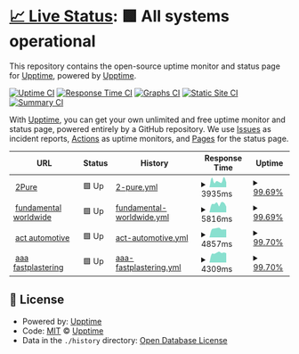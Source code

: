 # [📈 Live Status](https://upptime.github.io/upptime): <!--live status--> **🟩 All systems operational**

This repository contains the open-source uptime monitor and status page for [Upptime](https://upptime.js.org), powered by [Upptime](https://github.com/upptime/upptime).

[![Uptime CI](https://github.com/MoreTrainz/Upptime/workflows/Uptime%20CI/badge.svg)](https://github.com/MoreTrainz/Upptime/actions?query=workflow%3A%22Uptime+CI%22)
[![Response Time CI](https://github.com/MoreTrainz/Upptime/workflows/Response%20Time%20CI/badge.svg)](https://github.com/MoreTrainz/Upptime/actions?query=workflow%3A%22Response+Time+CI%22)
[![Graphs CI](https://github.com/MoreTrainz/Upptime/workflows/Graphs%20CI/badge.svg)](https://github.com/MoreTrainz/Upptime/actions?query=workflow%3A%22Graphs+CI%22)
[![Static Site CI](https://github.com/MoreTrainz/Upptime/workflows/Static%20Site%20CI/badge.svg)](https://github.com/MoreTrainz/Upptime/actions?query=workflow%3A%22Static+Site+CI%22)
[![Summary CI](https://github.com/MoreTrainz/Upptime/workflows/Summary%20CI/badge.svg)](https://github.com/MoreTrainz/Upptime/actions?query=workflow%3A%22Summary+CI%22)

With [Upptime](https://upptime.js.org), you can get your own unlimited and free uptime monitor and status page, powered entirely by a GitHub repository. We use [Issues](https://github.com/upptime/upptime/issues) as incident reports, [Actions](https://github.com/MoreTrainz/Upptime/actions) as uptime monitors, and [Pages](https://upptime.github.io/upptime) for the status page.

<!--start: status pages-->
<!-- This summary is generated by Upptime (https://github.com/upptime/upptime) -->
<!-- Do not edit this manually, your changes will be overwritten -->
<!-- prettier-ignore -->
| URL | Status | History | Response Time | Uptime |
| --- | ------ | ------- | ------------- | ------ |
| <img alt="" src="https://icons.duckduckgo.com/ip3/null.ico" height="13"> [2Pure](2pure.com.au) | 🟩 Up | [2-pure.yml](https://github.com/MoreTrainz/Upptime/commits/HEAD/history/2-pure.yml) | <details><summary><img alt="Response time graph" src="./graphs/2-pure/response-time-week.png" height="20"> 3935ms</summary><br><a href="https://MoreTrainz.github.io/Upptime/history/2-pure"><img alt="Response time 4055" src="https://img.shields.io/endpoint?url=https%3A%2F%2Fraw.githubusercontent.com%2FMoreTrainz%2FUpptime%2FHEAD%2Fapi%2F2-pure%2Fresponse-time.json"></a><br><a href="https://MoreTrainz.github.io/Upptime/history/2-pure"><img alt="24-hour response time 3586" src="https://img.shields.io/endpoint?url=https%3A%2F%2Fraw.githubusercontent.com%2FMoreTrainz%2FUpptime%2FHEAD%2Fapi%2F2-pure%2Fresponse-time-day.json"></a><br><a href="https://MoreTrainz.github.io/Upptime/history/2-pure"><img alt="7-day response time 3935" src="https://img.shields.io/endpoint?url=https%3A%2F%2Fraw.githubusercontent.com%2FMoreTrainz%2FUpptime%2FHEAD%2Fapi%2F2-pure%2Fresponse-time-week.json"></a><br><a href="https://MoreTrainz.github.io/Upptime/history/2-pure"><img alt="30-day response time 3944" src="https://img.shields.io/endpoint?url=https%3A%2F%2Fraw.githubusercontent.com%2FMoreTrainz%2FUpptime%2FHEAD%2Fapi%2F2-pure%2Fresponse-time-month.json"></a><br><a href="https://MoreTrainz.github.io/Upptime/history/2-pure"><img alt="1-year response time 4055" src="https://img.shields.io/endpoint?url=https%3A%2F%2Fraw.githubusercontent.com%2FMoreTrainz%2FUpptime%2FHEAD%2Fapi%2F2-pure%2Fresponse-time-year.json"></a></details> | <details><summary><a href="https://MoreTrainz.github.io/Upptime/history/2-pure">99.69%</a></summary><a href="https://MoreTrainz.github.io/Upptime/history/2-pure"><img alt="All-time uptime 99.77%" src="https://img.shields.io/endpoint?url=https%3A%2F%2Fraw.githubusercontent.com%2FMoreTrainz%2FUpptime%2FHEAD%2Fapi%2F2-pure%2Fuptime.json"></a><br><a href="https://MoreTrainz.github.io/Upptime/history/2-pure"><img alt="24-hour uptime 97.81%" src="https://img.shields.io/endpoint?url=https%3A%2F%2Fraw.githubusercontent.com%2FMoreTrainz%2FUpptime%2FHEAD%2Fapi%2F2-pure%2Fuptime-day.json"></a><br><a href="https://MoreTrainz.github.io/Upptime/history/2-pure"><img alt="7-day uptime 99.69%" src="https://img.shields.io/endpoint?url=https%3A%2F%2Fraw.githubusercontent.com%2FMoreTrainz%2FUpptime%2FHEAD%2Fapi%2F2-pure%2Fuptime-week.json"></a><br><a href="https://MoreTrainz.github.io/Upptime/history/2-pure"><img alt="30-day uptime 99.93%" src="https://img.shields.io/endpoint?url=https%3A%2F%2Fraw.githubusercontent.com%2FMoreTrainz%2FUpptime%2FHEAD%2Fapi%2F2-pure%2Fuptime-month.json"></a><br><a href="https://MoreTrainz.github.io/Upptime/history/2-pure"><img alt="1-year uptime 99.77%" src="https://img.shields.io/endpoint?url=https%3A%2F%2Fraw.githubusercontent.com%2FMoreTrainz%2FUpptime%2FHEAD%2Fapi%2F2-pure%2Fuptime-year.json"></a></details>
| <img alt="" src="https://icons.duckduckgo.com/ip3/null.ico" height="13"> [fundamental worldwide](fundamentalworldwide.com.au) | 🟩 Up | [fundamental-worldwide.yml](https://github.com/MoreTrainz/Upptime/commits/HEAD/history/fundamental-worldwide.yml) | <details><summary><img alt="Response time graph" src="./graphs/fundamental-worldwide/response-time-week.png" height="20"> 5816ms</summary><br><a href="https://MoreTrainz.github.io/Upptime/history/fundamental-worldwide"><img alt="Response time 5125" src="https://img.shields.io/endpoint?url=https%3A%2F%2Fraw.githubusercontent.com%2FMoreTrainz%2FUpptime%2FHEAD%2Fapi%2Ffundamental-worldwide%2Fresponse-time.json"></a><br><a href="https://MoreTrainz.github.io/Upptime/history/fundamental-worldwide"><img alt="24-hour response time 5685" src="https://img.shields.io/endpoint?url=https%3A%2F%2Fraw.githubusercontent.com%2FMoreTrainz%2FUpptime%2FHEAD%2Fapi%2Ffundamental-worldwide%2Fresponse-time-day.json"></a><br><a href="https://MoreTrainz.github.io/Upptime/history/fundamental-worldwide"><img alt="7-day response time 5816" src="https://img.shields.io/endpoint?url=https%3A%2F%2Fraw.githubusercontent.com%2FMoreTrainz%2FUpptime%2FHEAD%2Fapi%2Ffundamental-worldwide%2Fresponse-time-week.json"></a><br><a href="https://MoreTrainz.github.io/Upptime/history/fundamental-worldwide"><img alt="30-day response time 5360" src="https://img.shields.io/endpoint?url=https%3A%2F%2Fraw.githubusercontent.com%2FMoreTrainz%2FUpptime%2FHEAD%2Fapi%2Ffundamental-worldwide%2Fresponse-time-month.json"></a><br><a href="https://MoreTrainz.github.io/Upptime/history/fundamental-worldwide"><img alt="1-year response time 5125" src="https://img.shields.io/endpoint?url=https%3A%2F%2Fraw.githubusercontent.com%2FMoreTrainz%2FUpptime%2FHEAD%2Fapi%2Ffundamental-worldwide%2Fresponse-time-year.json"></a></details> | <details><summary><a href="https://MoreTrainz.github.io/Upptime/history/fundamental-worldwide">99.69%</a></summary><a href="https://MoreTrainz.github.io/Upptime/history/fundamental-worldwide"><img alt="All-time uptime 99.93%" src="https://img.shields.io/endpoint?url=https%3A%2F%2Fraw.githubusercontent.com%2FMoreTrainz%2FUpptime%2FHEAD%2Fapi%2Ffundamental-worldwide%2Fuptime.json"></a><br><a href="https://MoreTrainz.github.io/Upptime/history/fundamental-worldwide"><img alt="24-hour uptime 97.84%" src="https://img.shields.io/endpoint?url=https%3A%2F%2Fraw.githubusercontent.com%2FMoreTrainz%2FUpptime%2FHEAD%2Fapi%2Ffundamental-worldwide%2Fuptime-day.json"></a><br><a href="https://MoreTrainz.github.io/Upptime/history/fundamental-worldwide"><img alt="7-day uptime 99.69%" src="https://img.shields.io/endpoint?url=https%3A%2F%2Fraw.githubusercontent.com%2FMoreTrainz%2FUpptime%2FHEAD%2Fapi%2Ffundamental-worldwide%2Fuptime-week.json"></a><br><a href="https://MoreTrainz.github.io/Upptime/history/fundamental-worldwide"><img alt="30-day uptime 99.93%" src="https://img.shields.io/endpoint?url=https%3A%2F%2Fraw.githubusercontent.com%2FMoreTrainz%2FUpptime%2FHEAD%2Fapi%2Ffundamental-worldwide%2Fuptime-month.json"></a><br><a href="https://MoreTrainz.github.io/Upptime/history/fundamental-worldwide"><img alt="1-year uptime 99.93%" src="https://img.shields.io/endpoint?url=https%3A%2F%2Fraw.githubusercontent.com%2FMoreTrainz%2FUpptime%2FHEAD%2Fapi%2Ffundamental-worldwide%2Fuptime-year.json"></a></details>
| <img alt="" src="https://icons.duckduckgo.com/ip3/null.ico" height="13"> [act automotive](actautomotive.com.au) | 🟩 Up | [act-automotive.yml](https://github.com/MoreTrainz/Upptime/commits/HEAD/history/act-automotive.yml) | <details><summary><img alt="Response time graph" src="./graphs/act-automotive/response-time-week.png" height="20"> 4857ms</summary><br><a href="https://MoreTrainz.github.io/Upptime/history/act-automotive"><img alt="Response time 4950" src="https://img.shields.io/endpoint?url=https%3A%2F%2Fraw.githubusercontent.com%2FMoreTrainz%2FUpptime%2FHEAD%2Fapi%2Fact-automotive%2Fresponse-time.json"></a><br><a href="https://MoreTrainz.github.io/Upptime/history/act-automotive"><img alt="24-hour response time 5708" src="https://img.shields.io/endpoint?url=https%3A%2F%2Fraw.githubusercontent.com%2FMoreTrainz%2FUpptime%2FHEAD%2Fapi%2Fact-automotive%2Fresponse-time-day.json"></a><br><a href="https://MoreTrainz.github.io/Upptime/history/act-automotive"><img alt="7-day response time 4857" src="https://img.shields.io/endpoint?url=https%3A%2F%2Fraw.githubusercontent.com%2FMoreTrainz%2FUpptime%2FHEAD%2Fapi%2Fact-automotive%2Fresponse-time-week.json"></a><br><a href="https://MoreTrainz.github.io/Upptime/history/act-automotive"><img alt="30-day response time 4688" src="https://img.shields.io/endpoint?url=https%3A%2F%2Fraw.githubusercontent.com%2FMoreTrainz%2FUpptime%2FHEAD%2Fapi%2Fact-automotive%2Fresponse-time-month.json"></a><br><a href="https://MoreTrainz.github.io/Upptime/history/act-automotive"><img alt="1-year response time 4950" src="https://img.shields.io/endpoint?url=https%3A%2F%2Fraw.githubusercontent.com%2FMoreTrainz%2FUpptime%2FHEAD%2Fapi%2Fact-automotive%2Fresponse-time-year.json"></a></details> | <details><summary><a href="https://MoreTrainz.github.io/Upptime/history/act-automotive">99.70%</a></summary><a href="https://MoreTrainz.github.io/Upptime/history/act-automotive"><img alt="All-time uptime 99.92%" src="https://img.shields.io/endpoint?url=https%3A%2F%2Fraw.githubusercontent.com%2FMoreTrainz%2FUpptime%2FHEAD%2Fapi%2Fact-automotive%2Fuptime.json"></a><br><a href="https://MoreTrainz.github.io/Upptime/history/act-automotive"><img alt="24-hour uptime 97.88%" src="https://img.shields.io/endpoint?url=https%3A%2F%2Fraw.githubusercontent.com%2FMoreTrainz%2FUpptime%2FHEAD%2Fapi%2Fact-automotive%2Fuptime-day.json"></a><br><a href="https://MoreTrainz.github.io/Upptime/history/act-automotive"><img alt="7-day uptime 99.70%" src="https://img.shields.io/endpoint?url=https%3A%2F%2Fraw.githubusercontent.com%2FMoreTrainz%2FUpptime%2FHEAD%2Fapi%2Fact-automotive%2Fuptime-week.json"></a><br><a href="https://MoreTrainz.github.io/Upptime/history/act-automotive"><img alt="30-day uptime 99.93%" src="https://img.shields.io/endpoint?url=https%3A%2F%2Fraw.githubusercontent.com%2FMoreTrainz%2FUpptime%2FHEAD%2Fapi%2Fact-automotive%2Fuptime-month.json"></a><br><a href="https://MoreTrainz.github.io/Upptime/history/act-automotive"><img alt="1-year uptime 99.92%" src="https://img.shields.io/endpoint?url=https%3A%2F%2Fraw.githubusercontent.com%2FMoreTrainz%2FUpptime%2FHEAD%2Fapi%2Fact-automotive%2Fuptime-year.json"></a></details>
| <img alt="" src="https://icons.duckduckgo.com/ip3/null.ico" height="13"> [aaa fastplastering](aaafastplastering.com.au) | 🟩 Up | [aaa-fastplastering.yml](https://github.com/MoreTrainz/Upptime/commits/HEAD/history/aaa-fastplastering.yml) | <details><summary><img alt="Response time graph" src="./graphs/aaa-fastplastering/response-time-week.png" height="20"> 4309ms</summary><br><a href="https://MoreTrainz.github.io/Upptime/history/aaa-fastplastering"><img alt="Response time 2794" src="https://img.shields.io/endpoint?url=https%3A%2F%2Fraw.githubusercontent.com%2FMoreTrainz%2FUpptime%2FHEAD%2Fapi%2Faaa-fastplastering%2Fresponse-time.json"></a><br><a href="https://MoreTrainz.github.io/Upptime/history/aaa-fastplastering"><img alt="24-hour response time 4370" src="https://img.shields.io/endpoint?url=https%3A%2F%2Fraw.githubusercontent.com%2FMoreTrainz%2FUpptime%2FHEAD%2Fapi%2Faaa-fastplastering%2Fresponse-time-day.json"></a><br><a href="https://MoreTrainz.github.io/Upptime/history/aaa-fastplastering"><img alt="7-day response time 4309" src="https://img.shields.io/endpoint?url=https%3A%2F%2Fraw.githubusercontent.com%2FMoreTrainz%2FUpptime%2FHEAD%2Fapi%2Faaa-fastplastering%2Fresponse-time-week.json"></a><br><a href="https://MoreTrainz.github.io/Upptime/history/aaa-fastplastering"><img alt="30-day response time 4294" src="https://img.shields.io/endpoint?url=https%3A%2F%2Fraw.githubusercontent.com%2FMoreTrainz%2FUpptime%2FHEAD%2Fapi%2Faaa-fastplastering%2Fresponse-time-month.json"></a><br><a href="https://MoreTrainz.github.io/Upptime/history/aaa-fastplastering"><img alt="1-year response time 2794" src="https://img.shields.io/endpoint?url=https%3A%2F%2Fraw.githubusercontent.com%2FMoreTrainz%2FUpptime%2FHEAD%2Fapi%2Faaa-fastplastering%2Fresponse-time-year.json"></a></details> | <details><summary><a href="https://MoreTrainz.github.io/Upptime/history/aaa-fastplastering">99.70%</a></summary><a href="https://MoreTrainz.github.io/Upptime/history/aaa-fastplastering"><img alt="All-time uptime 99.78%" src="https://img.shields.io/endpoint?url=https%3A%2F%2Fraw.githubusercontent.com%2FMoreTrainz%2FUpptime%2FHEAD%2Fapi%2Faaa-fastplastering%2Fuptime.json"></a><br><a href="https://MoreTrainz.github.io/Upptime/history/aaa-fastplastering"><img alt="24-hour uptime 97.90%" src="https://img.shields.io/endpoint?url=https%3A%2F%2Fraw.githubusercontent.com%2FMoreTrainz%2FUpptime%2FHEAD%2Fapi%2Faaa-fastplastering%2Fuptime-day.json"></a><br><a href="https://MoreTrainz.github.io/Upptime/history/aaa-fastplastering"><img alt="7-day uptime 99.70%" src="https://img.shields.io/endpoint?url=https%3A%2F%2Fraw.githubusercontent.com%2FMoreTrainz%2FUpptime%2FHEAD%2Fapi%2Faaa-fastplastering%2Fuptime-week.json"></a><br><a href="https://MoreTrainz.github.io/Upptime/history/aaa-fastplastering"><img alt="30-day uptime 99.93%" src="https://img.shields.io/endpoint?url=https%3A%2F%2Fraw.githubusercontent.com%2FMoreTrainz%2FUpptime%2FHEAD%2Fapi%2Faaa-fastplastering%2Fuptime-month.json"></a><br><a href="https://MoreTrainz.github.io/Upptime/history/aaa-fastplastering"><img alt="1-year uptime 99.78%" src="https://img.shields.io/endpoint?url=https%3A%2F%2Fraw.githubusercontent.com%2FMoreTrainz%2FUpptime%2FHEAD%2Fapi%2Faaa-fastplastering%2Fuptime-year.json"></a></details>

<!--end: status pages-->

## 📄 License

- Powered by: [Upptime](https://github.com/upptime/upptime)
- Code: [MIT](./LICENSE) © [Upptime](https://upptime.js.org)
- Data in the `./history` directory: [Open Database License](https://opendatacommons.org/licenses/odbl/1-0/)
